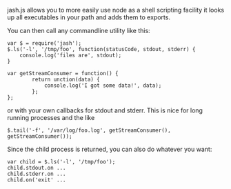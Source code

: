  
  jash.js allows you to more easily use node as a shell scripting facility
  it looks up all executables in your path and adds them to exports.
 
  You can then call any commandline utility like this:
 
  	var $ = require('jash');
  	$.ls('-l', '/tmp/foo', function(statusCode, stdout, stderr) {
 		console.log('files are', stdout);
  	}

	var getStreamConsumer = function() {
			return unction(data) {
				console.log('I got some data!', data);
			};
	};
	
  or with your own callbacks for stdout and stderr.  This is nice for 
  long running processes and the like

	$.tail('-f', '/var/log/foo.log', getStreamConsumer(), getStreamConsumer());

  Since the child process is returned, you can also do whatever you want:

    var child = $.ls('-l', '/tmp/foo');
    child.stdout.on ...
    child.stderr.on ...
    child.on('exit' ...

